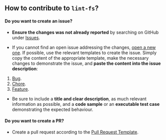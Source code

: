 ## How to contribute to `lint-fs`?

#### **Do you want to create an issue?**

* **Ensure the changes was not already reported** by searching on GitHub under [Issues](https://github.com/aolenevme/lint-fs/issues).

* If you cannot find an open issue addressing the changes, [open a new one](https://github.com/aolenevme/lint-fs/issues/new). If possible, use the relevant templates to create the issue. Simply copy the content of the appropriate template, make the necessary changes to demonstrate the issue, and **paste the content into the issue description**:
1. [Bug](./.github/ISSUE_TEMPLATE/bug_report.md).
2. [Chore](./.github/ISSUE_TEMPLATE/chore_template.md).
3. [Feature](./.github/ISSUE_TEMPLATE/feature_request.md).

* Be sure to include a **title and clear description**, as much relevant information as possible, and a **code sample** or an **executable test case** demonstrating the expected behaviour.

#### **Do you want to create a PR?**

* Create a pull request according to the [Pull Request Template](./.github/pull_request_template.md).
